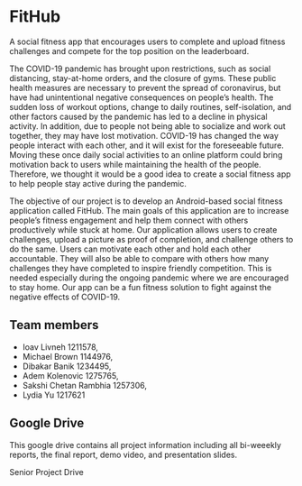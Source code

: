 # FitHub
A social fitness app that encourages users to complete and upload fitness challenges and compete for the top position on the leaderboard.
  
  The COVID-19 pandemic has brought upon restrictions, such as social distancing, stay-at-home orders, and the closure of gyms. These public health measures are necessary to prevent the spread of coronavirus, but have had unintentional negative consequences on people’s health. The sudden loss of workout options, change to daily routines, self-isolation, and other factors caused by the pandemic has led to a decline in physical activity. In addition, due to people not being able to socialize and work out together, they may have lost motivation. COVID-19 has changed the way people interact with each other, and it will exist for the foreseeable future. Moving these once daily social activities to an online platform could bring motivation back to users while maintaining the health of the people. Therefore, we thought it would be a good idea to create a social fitness app to help people stay active during the pandemic.

  The objective of our project is to develop an Android-based social fitness application called FitHub. The main goals of this application are to increase people’s fitness engagement and help them connect with others productively while stuck at home. Our application allows users to create challenges, upload a picture as proof of completion, and challenge others to do the same. Users can motivate each other and hold each other accountable. They will also be able to compare with others how many challenges they have completed to inspire friendly competition. This is needed especially during the ongoing pandemic where we are encouraged to stay home. Our app can be a fun fitness solution to fight against the negative effects of COVID-19.

## Team members
- Ioav Livneh 1211578,
- Michael Brown 1144976,
- Dibakar Banik 1234495,
- Adem Kolenovic 1275765,
- Sakshi Chetan Rambhia 1257306,
- Lydia Yu 1217621

## Google Drive
  This google drive contains all project information including all bi-weeekly reports, the final report, demo video, and presentation slides.

Senior Project Drive
